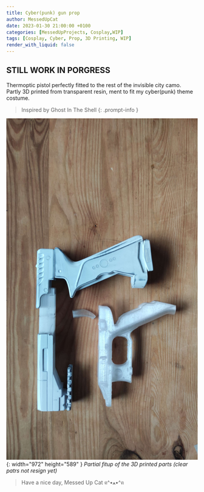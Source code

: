 ```yaml
---
title: Cyber(punk) gun prop
author: MessedUpCat
date: 2023-01-30 21:00:00 +0100
categories: [MessedUpProjects, Cosplay,WIP]
tags: [Cosplay, Cyber, Prop, 3D Printing, WIP]
render_with_liquid: false
---
```

## STILL WORK IN PORGRESS
Thermoptic pistol perfectly fitted to the rest of the invisible city camo. <br>
Partly 3D printed from transparent resin, ment to fit my cyber(punk) theme costume. 

>Inspired by Ghost In The Shell
{: .prompt-info }


![Desktop View](/assets/2023-03-30-Cyber-gun/GITS.jpg){: width="972" height="589" }
_Partial fitup of the 3D printed parts (clear patrs not resign yet)_


>Have a nice day, Messed Up Cat ฅ^•ﻌ•^ฅ
